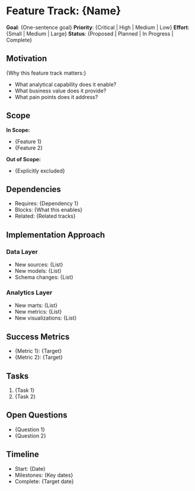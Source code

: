 # Feature Track: {Name}

**Goal**: {One-sentence goal}
**Priority**: {Critical | High | Medium | Low}
**Effort**: {Small | Medium | Large}
**Status**: {Proposed | Planned | In Progress | Complete}

## Motivation

{Why this feature track matters:}
- What analytical capability does it enable?
- What business value does it provide?
- What pain points does it address?

## Scope

**In Scope:**
- {Feature 1}
- {Feature 2}

**Out of Scope:**
- {Explicitly excluded}

## Dependencies

- Requires: {Dependency 1}
- Blocks: {What this enables}
- Related: {Related tracks}

## Implementation Approach

### Data Layer

- New sources: {List}
- New models: {List}
- Schema changes: {List}

### Analytics Layer

- New marts: {List}
- New metrics: {List}
- New visualizations: {List}

## Success Metrics

- {Metric 1}: {Target}
- {Metric 2}: {Target}

## Tasks

1. {Task 1}
2. {Task 2}

## Open Questions

- {Question 1}
- {Question 2}

## Timeline

- Start: {Date}
- Milestones: {Key dates}
- Complete: {Target date}
